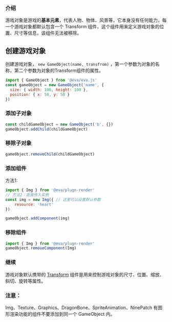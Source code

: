 ### 介绍

游戏对象是游戏的**基本元素**，代表人物、物体、风景等，它本身没有任何能力，每一个游戏对象都默认包含一个 Transform 组件，这个组件用来定义游戏对象的位置、尺寸等信息，该组件无法被移除。

## 创建游戏对象


创建游戏对象， `new GameObject(name, transfrom)` ，第一个参数为对象的名称，第二个参数为对象的Transform组件的属性。


```javascript
import { GameObject } from '@eva/eva.js'
const gameObject = new GameObject('name', {
  size: { width: 100, height: 100 },
  position: { x: 50, y: 50 }
})
```

### 添加子对象

```javascript
const childGameObject = new GameObject('b', {})
gameObject.addChild(childGameObject)
```

### 移除子对象

```javascript
gameObject.removeChild(childGameObject)
```

### 添加组件

方法1:
```javascript
import { Img } from '@eva/plugn-render'
// 方法2：直接传入实例
const img = new Img({ // 这里可以设置默认参数
	resource: 'heart'
})

gameObject.addComponent(img)

```

### 移除组件

```javascript
import { Img } from '@eva/plugn-render'
gameObject.removeComponent(Img)
```

### 继续

游戏对象默认携带的 [Transform](/tutorials/transform) 组件是用来控制游戏对象的尺寸、位置、缩放、斜切、旋转等属性。


### 注意：

Img、Texture、Graphics、DragonBone、SpriteAnimation、NinePatch 有图形渲染功能的组件不要添加到同一个 GameObject 内。

<br/>
<br/>
<br/>
<br/>
<br/>